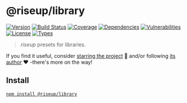 # @riseup/library

[![Version](https://img.shields.io/npm/v/@riseup/library.svg)](https://www.npmjs.com/package/@riseup/library)
[![Build Status](https://img.shields.io/travis/rafamel/riseup/master.svg)](https://travis-ci.org/rafamel/riseup)
[![Coverage](https://img.shields.io/coveralls/rafamel/riseup/master.svg)](https://coveralls.io/github/rafamel/riseup)
[![Dependencies](https://img.shields.io/david/rafamel/riseup.svg?path=packages%2Flibrary)](https://david-dm.org/rafamel/riseup?path=packages%2Flibrary)
[![Vulnerabilities](https://img.shields.io/snyk/vulnerabilities/npm/@riseup/library.svg)](https://snyk.io/test/npm/@riseup/library)
[![License](https://img.shields.io/github/license/rafamel/riseup.svg)](https://github.com/rafamel/riseup/blob/master/LICENSE)
[![Types](https://img.shields.io/npm/types/@riseup/library.svg)](https://www.npmjs.com/package/@riseup/library)

> *riseup* presets for libraries.

If you find it useful, consider [starring the project](https://github.com/rafamel/riseup/tree/master/packages/library) 💪 and/or following [its author](https://github.com/rafamel) ❤️ -there's more on the way!

## Install

[`npm install @riseup/library`](https://www.npmjs.com/package/@riseup/library)
